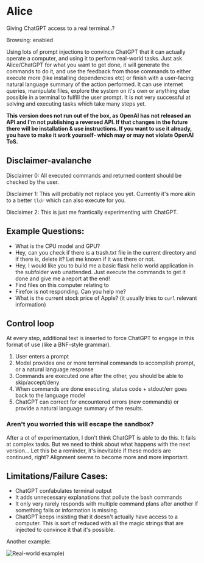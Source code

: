 # Alice
Giving ChatGPT access to a real terminal..?

Browsing: enabled

Using lots of prompt injections to convince ChatGPT that it can actually operate a computer, and using it to perform real-world tasks. Just ask Alice/ChatGPT for what you want to get done, it will generate the commands to do it, and use the feedback from those commands to either execute more (like installing dependencies etc) or finish with a user-facing natural language summary of the action performed. It can use internet queries, manipulate files, explore the system on it's own or anything else possible in a terminal to fulfill the user prompt. It is not very successful at solving and executing tasks which take many steps yet.

**This version does not run out of the box, as OpenAI has not released an API and I'm not publishing a reversed API. If that changes in the future there will be installation & use instructions. If you want to use it already, you have to make it work yourself- which may or may not violate OpenAI ToS.**

## Disclaimer-avalanche

Disclaimer 0: All executed commands and returned content should be checked by the user. 

Disclaimer 1: This will probably not replace you yet. Currently it's more akin to a better `tldr` which can also execute for you.

Disclaimer 2: This is just me frantically experimenting with ChatGPT.

## Example Questions:
- What is the CPU model and GPU?
- Hey, can you check if there is a trash.txt file in the current directory and if there is, delete it? Let me known if it was there or not.
- Hey, I would like you to build me a basic flask hello world application in the subfolder web unattended. Just execute the commands to get it done and give me a report at the end!
- Find files on this computer relating to <topic>
- Firefox is not responding. Can you help me?
- What is the current stock price of Apple? (it usually tries to `curl` relevant information)

## Control loop
At every step, additional text is inserted to force ChatGPT to engage in this format of use (like a BNF-style grammar).

1. User enters a prompt
2. Model provides one or more terminal commands to accomplish prompt, or a natural language response
3. Commands are executed one after the other, you should be able to skip/accept/deny
4. When commands are done executing, status code + stdout/err goes back to the language model
5. ChatGPT can correct for encountered errors (new commands) or provide a natural language summary of the results.


### Aren't you worried this will escape the sandbox?
After a ot of experimentation, I don't think ChatGPT is able to do this. It fails at complex tasks. But we need to think about what happens with the next version... Let this be a reminder, it's inevitable if these models are continued, right? Alignment seems to become more and more important.

## Limitations/Failure Cases:
- ChatGPT confabulates terminal output
- It adds unnecessary explanations that pollute the bash commands
- It only very rarely responds with multiple command plans after another if something fails or information is missing.
- ChatGPT keeps insisting that it doesn't actually have access to a computer. This is sort of reduced with all the magic strings that are injected to convince it that it's possible.

Another example:

![Real-world example](https://raw.githubusercontent.com/greshake/Alice/master/screenshots/img.png))
